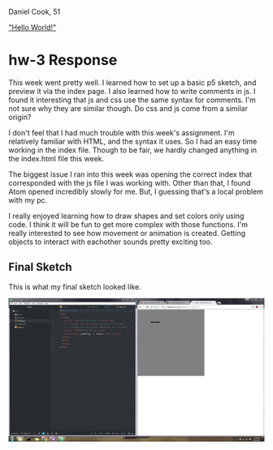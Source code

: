 Daniel Cook, 51

["Hello World!"](https://danandcook.github.io/120-work/hw-3/)

# hw-3 Response

This week went pretty well.
I learned how to set up a basic p5 sketch, and preview it via the index page. I also learned how to write comments in js. I found it interesting that js and css use the same syntax for comments. I'm not sure why they are similar though. Do css and js come from a similar origin?

I don't feel that I had much trouble with this week's assignment. I'm relatively familiar with HTML, and the syntax it uses. So I had an easy time working in the index file. Though to be fair, we hardly changed anything in the index.html file this week.

The biggest issue I ran into this week was opening the correct index that corresponded with the js file I was working with. Other than that, I found Atom opened incredibly slowly for me. But, I guessing that's a local problem with my pc.

I really enjoyed learning how to draw shapes and set colors only using code. I think it will be fun to get more complex with those functions. I'm really interested to see how movement or animation is created. Getting objects to interact with eachother sounds pretty exciting too.

## Final Sketch

This is what my final sketch looked like.

![This is my final hw-3 sketch](images/hw-3_image.JPG)
